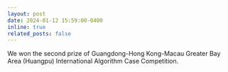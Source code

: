 ```yaml
---
layout: post
date: 2024-01-12 15:59:00-0400
inline: true
related_posts: false
---
```


We won the second prize of Guangdong-Hong Kong-Macau Greater Bay Area (Huangpu) International Algorithm Case Competition.
